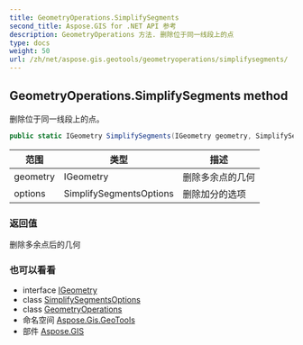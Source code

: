 ```yaml
---
title: GeometryOperations.SimplifySegments
second_title: Aspose.GIS for .NET API 参考
description: GeometryOperations 方法. 删除位于同一线段上的点
type: docs
weight: 50
url: /zh/net/aspose.gis.geotools/geometryoperations/simplifysegments/
---
```

## GeometryOperations.SimplifySegments method

删除位于同一线段上的点。

```csharp
public static IGeometry SimplifySegments(IGeometry geometry, SimplifySegmentsOptions options)
```

| 范围 | 类型 | 描述 |
| --- | --- | --- |
| geometry | IGeometry | 删除多余点的几何 |
| options | SimplifySegmentsOptions | 删除加分的选项 |

### 返回值

删除多余点后的几何

### 也可以看看

* interface [IGeometry](../../../aspose.gis.geometries/igeometry/)
* class [SimplifySegmentsOptions](../../simplifysegmentsoptions/)
* class [GeometryOperations](../)
* 命名空间 [Aspose.Gis.GeoTools](../../geometryoperations/)
* 部件 [Aspose.GIS](../../../)


